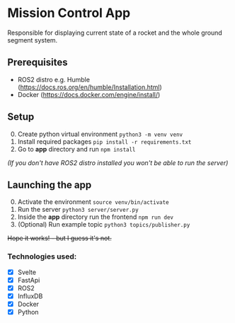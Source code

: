# Mission Control App
Responsible for displaying current state of a rocket and the whole ground segment system.

## Prerequisites
- ROS2 distro e.g. Humble (https://docs.ros.org/en/humble/Installation.html)
- Docker (https://docs.docker.com/engine/install/)

## Setup
0. Create python virtual environment `python3 -m venv venv`
1. Install required packages `pip install -r requirements.txt`
2. Go to **app** directory and run `npm install`<br>


*(If you don't have ROS2 distro installed you won't be able to run the server)*

## Launching the app
0. Activate the environment `source venv/bin/activate`
1. Run the server `python3 server/server.py`
2. Inside the **app** directory run the frontend `npm run dev`
3. (Optional) Run example topic `python3 topics/publisher.py`

~~Hope it works! - but I guess it's not.~~


### Technologies used:

- [x] Svelte
- [x] FastApi
- [x] ROS2
- [x] InfluxDB
- [x] Docker
- [x] Python
